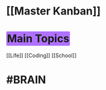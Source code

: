 
# [[Master Kanban]]
# <span class = "purple highlight" style = "background-color: #a259ffd9;  border-radius: 3px; padding: 2px;"> Main Topics </span>
[[Life]]
[[Coding]]
[[School]]
# #BRAIN
